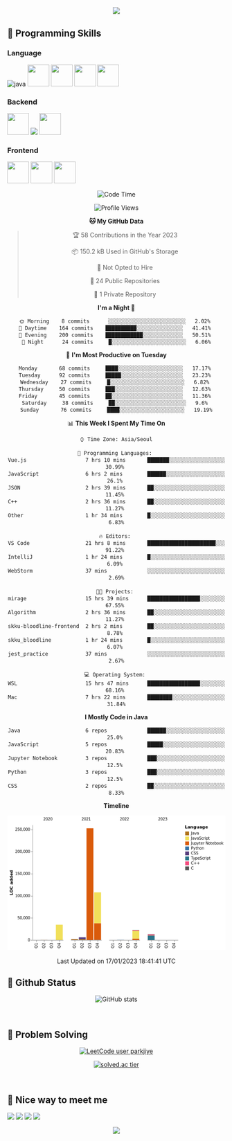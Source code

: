 <div align="center">
<img src="https://capsule-render.vercel.app/api?type=waving&color=timeGradient&height=140&section=header&animation=twinkling" /> 


<h2 align="left">🦾 Programming Skills</h3>

<h3 align="left">Language</h4>
<p align="left">
  <img src="https://cdn.jsdelivr.net/gh/devicons/devicon/icons/java/java-original.svg" alt="java" width="50" height="50"/>
  <img src="https://cdn.jsdelivr.net/gh/devicons/devicon/icons/javascript/javascript-original.svg" width="50" height="50"/>
  <img src="https://cdn.jsdelivr.net/gh/devicons/devicon/icons/cplusplus/cplusplus-original.svg" width="50" height="50"/>
  <img src="https://cdn.jsdelivr.net/gh/devicons/devicon/icons/c/c-original.svg" width="50" height="50"/>
  <img src="https://cdn.jsdelivr.net/gh/devicons/devicon/icons/python/python-original.svg" width="50" height="50"/>
                  
  <!--<img src="https://img.shields.io/badge/Java-FF7800?style=for-the-badge&logo=Java&logoColor=FFFFFF"/>
  <img src="https://img.shields.io/badge/JavaScript-F7DF1E?style=for-the-badge&logo=JavaScript&logoColor=FFFFFF"/>
  <img src="https://img.shields.io/badge/C++-00599C?style=for-the-badge&logo=c%2B%2B&logoColor=FFFFFF"/>
  <img src="https://img.shields.io/badge/C-A8B9CC?style=for-the-badge&logo=C&logoColor=FFFFFF"/>
  <img src="https://img.shields.io/badge/Python-3776AB?style=for-the-badge&logo=Python&logoColor=FFFFFF"/>-->
</p>

<h3 align="left">Backend</h4>
<p align="left">
  <img src="https://cdn.jsdelivr.net/gh/devicons/devicon/icons/spring/spring-original.svg" width="50" height="50"/>
  <img src="https://cdn.jsdelivr.net/gh/devicons/devicon/icons/flask/flask-original-wordmark.svg" width"50" height="50"/>
  <img src="https://cdn.jsdelivr.net/gh/devicons/devicon/icons/nodejs/nodejs-plain-wordmark.svg" width="50" height="50"/>
          
  <!--<img src="https://img.shields.io/badge/Spring-6DB33F?style=for-the-badge&logo=Spring&logoColor=FFFFFF"/>
  <img src="https://img.shields.io/badge/Spring Boot-6DB33F?style=for-the-badge&logo=Spring Boot&logoColor=FFFFFF"/>
  <img src="https://img.shields.io/badge/Flask-000000?style=for-the-badge&logo=Flask&logoColor=FFFFFF"/>
  <img src="https://img.shields.io/badge/Strapi-2F2E8B?style=for-the-badge&logo=Strapi&logoColor=FFFFFF"/>-->
</p>

<h3 align="left">Frontend</h4>
<p align="left">
  <img src="https://cdn.jsdelivr.net/gh/devicons/devicon/icons/android/android-original.svg" width="50" height="50"/>
  <img src="https://cdn.jsdelivr.net/gh/devicons/devicon/icons/react/react-original.svg" width="50" height="50"/>
  <img src="https://cdn.jsdelivr.net/gh/devicons/devicon/icons/vuejs/vuejs-original-wordmark.svg" width="50" height="50"/>
          
          
  <!--<img src="https://img.shields.io/badge/Android-3DDC84?style=for-the-badge&logo=Android&logoColor=FFFFFF"/>
  <img src="https://img.shields.io/badge/Expo-000020?style=for-the-badge&logo=Expo&logoColor=FFFFFF"/>
  <img src="https://img.shields.io/badge/React-61DAFB?style=for-the-badge&logo=React&logoColor=FFFFFF"/> -->
</p>

<!--START_SECTION:waka-->
![Code Time](http://img.shields.io/badge/Code%20Time-67%20hrs%2053%20mins-blue)

![Profile Views](http://img.shields.io/badge/Profile%20Views-16-blue)

**🐱 My GitHub Data** 

> 🏆 58 Contributions in the Year 2023
 > 
> 📦 150.2 kB Used in GitHub's Storage 
 > 
> 🚫 Not Opted to Hire
 > 
> 📜 24 Public Repositories 
 > 
> 🔑 1 Private Repository 
 > 
**I'm a Night 🦉** 

```text
🌞 Morning    8 commits      ░░░░░░░░░░░░░░░░░░░░░░░░░   2.02% 
🌆 Daytime    164 commits    ██████████░░░░░░░░░░░░░░░   41.41% 
🌃 Evening    200 commits    ████████████░░░░░░░░░░░░░   50.51% 
🌙 Night      24 commits     █░░░░░░░░░░░░░░░░░░░░░░░░   6.06%

```
📅 **I'm Most Productive on Tuesday** 

```text
Monday       68 commits     ████░░░░░░░░░░░░░░░░░░░░░   17.17% 
Tuesday      92 commits     █████░░░░░░░░░░░░░░░░░░░░   23.23% 
Wednesday    27 commits     █░░░░░░░░░░░░░░░░░░░░░░░░   6.82% 
Thursday     50 commits     ███░░░░░░░░░░░░░░░░░░░░░░   12.63% 
Friday       45 commits     ██░░░░░░░░░░░░░░░░░░░░░░░   11.36% 
Saturday     38 commits     ██░░░░░░░░░░░░░░░░░░░░░░░   9.6% 
Sunday       76 commits     ████░░░░░░░░░░░░░░░░░░░░░   19.19%

```


📊 **This Week I Spent My Time On** 

```text
⌚︎ Time Zone: Asia/Seoul

💬 Programming Languages: 
Vue.js                   7 hrs 10 mins       ███████░░░░░░░░░░░░░░░░░░   30.99% 
JavaScript               6 hrs 2 mins        ██████░░░░░░░░░░░░░░░░░░░   26.1% 
JSON                     2 hrs 39 mins       ██░░░░░░░░░░░░░░░░░░░░░░░   11.45% 
C++                      2 hrs 36 mins       ██░░░░░░░░░░░░░░░░░░░░░░░   11.27% 
Other                    1 hr 34 mins        █░░░░░░░░░░░░░░░░░░░░░░░░   6.83%

🔥 Editors: 
VS Code                  21 hrs 8 mins       ██████████████████████░░░   91.22% 
IntelliJ                 1 hr 24 mins        █░░░░░░░░░░░░░░░░░░░░░░░░   6.09% 
WebStorm                 37 mins             ░░░░░░░░░░░░░░░░░░░░░░░░░   2.69%

🐱‍💻 Projects: 
mirage                   15 hrs 39 mins      █████████████████░░░░░░░░   67.55% 
Algorithm                2 hrs 36 mins       ██░░░░░░░░░░░░░░░░░░░░░░░   11.27% 
skku-bloodline-frontend  2 hrs 2 mins        ██░░░░░░░░░░░░░░░░░░░░░░░   8.78% 
skku_bloodline           1 hr 24 mins        █░░░░░░░░░░░░░░░░░░░░░░░░   6.07% 
jest_practice            37 mins             ░░░░░░░░░░░░░░░░░░░░░░░░░   2.67%

💻 Operating System: 
WSL                      15 hrs 47 mins      █████████████████░░░░░░░░   68.16% 
Mac                      7 hrs 22 mins       ████████░░░░░░░░░░░░░░░░░   31.84%

```

**I Mostly Code in Java** 

```text
Java                     6 repos             ██████░░░░░░░░░░░░░░░░░░░   25.0% 
JavaScript               5 repos             █████░░░░░░░░░░░░░░░░░░░░   20.83% 
Jupyter Notebook         3 repos             ███░░░░░░░░░░░░░░░░░░░░░░   12.5% 
Python                   3 repos             ███░░░░░░░░░░░░░░░░░░░░░░   12.5% 
CSS                      2 repos             ██░░░░░░░░░░░░░░░░░░░░░░░   8.33%

```


**Timeline**

![Chart not found](https://raw.githubusercontent.com/parkjiye/parkjiye/main/charts/bar_graph.png) 


 Last Updated on 17/01/2023 18:41:41 UTC
<!--END_SECTION:waka-->

<h2 align="left">🙉 Github Status</h3>
<div align="left" style="text-align:center">
  
  ![GitHub stats](https://github-readme-stats.vercel.app/api?username=parkjiye&hide=contribs,issues&count_private=true)
</div>

<br>

<h2 align="left">🙈 Problem Solving</h3>
<div align="left" style="text-align:center">
  
[![LeetCode user parkjiye](https://img.shields.io/badge/dynamic/json?style=for-the-badge&labelColor=black&color=%23ffa116&label=Solved&query=solvedOverTotal&url=https%3A%2F%2Fleetcode-badge.vercel.app%2Fapi%2Fusers%2Fparkjiye&logo=leetcode&logoColor=yellow)](https://leetcode.com/parkjiye/)
  </div>
  <div align="left" style="text-align:center">
  
[![solved.ac tier](http://mazassumnida.wtf/api/v2/generate_badge?boj=luna7182)](https://solved.ac/luna7182)

</div>

<br>

<h2 align="left">👻 Nice way to meet me</h3>
<p align="left">
<a href="https://parkjiye.github.io/" target="_blank"><img src="https://img.shields.io/badge/parkjiye.github.io-222222?style=for-the-badge&logo=Github Pages&logoColor=FFFFFF"/></a>
<a href="https://www.instagram.com/lunapark_0.0/" target="_blank"><img src="https://img.shields.io/badge/lunapark_0.0-E4405F?style=for-the-badge&logo=Instagram&logoColor=FFFFFF"/></a>
<a href="https://blog.naver.com/parkji3618" target="_blank"><img src="https://img.shields.io/badge/parkji3618-03C75A?style=for-the-badge&logo=Naver&logoColor=FFFFFF"/></a>
<a href="https://velog.io/@luna7182" target="_blank"><img src="https://img.shields.io/badge/luanpark.log-20C997?style=for-the-badge&logo=Velog&logoColor=FFFFFF"/></a>
</p>

<!--<div align="center" style="text-align:center">
  
  [![Hits](https://hits.seeyoufarm.com/api/count/incr/badge.svg?url=https%3A%2F%2Fgithub.com%2Fparkjiye%2Fhit-counter&count_bg=%23B2CAE9&title_bg=%23555555&icon=&icon_color=%23E7E7E7&title=hits&edge_flat=false)](https://hits.seeyoufarm.com)
</div>-->

<!--<h3 align="center">🔭 Experience</h3>
<p align="center">1. Undergraduate research student - Hippo T&C(2021.05~2022.02)</p>
<p align="center">2. Web Development Team - Voluntain(2021.06 ~)</p>-->
<img src="https://capsule-render.vercel.app/api?type=waving&color=timeGradient&height=120&section=footer" />
</div>

